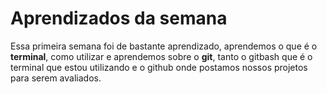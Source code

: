 # Aprendizados da semana
Essa primeira semana foi de bastante aprendizado, aprendemos o que é o **terminal**, como utilizar e aprendemos sobre o **git**, tanto o gitbash que é o terminal que estou utilizando e o github onde postamos nossos projetos para serem avaliados.
